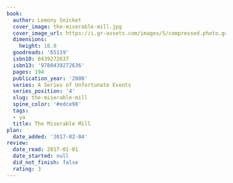 ```yaml
---
book:
  author: Lemony Snicket
  cover_image: the-miserable-mill.jpg
  cover_image_url: https://i.gr-assets.com/images/S/compressed.photo.goodreads.com/books/1352146209l/65119._SX98_.jpg
  dimensions:
    height: 18.0
  goodreads: '65119'
  isbn10: 0439272637
  isbn13: '9780439272636'
  pages: 194
  publication_year: '2000'
  series: A Series of Unfortunate Events
  series_position: '4'
  slug: the-miserable-mill
  spine_color: '#edce98'
  tags:
  - ya
  title: The Miserable Mill
plan:
  date_added: '2017-02-04'
review:
  date_read: 2017-01-01
  date_started: null
  did_not_finish: false
  rating: 3
---
```

